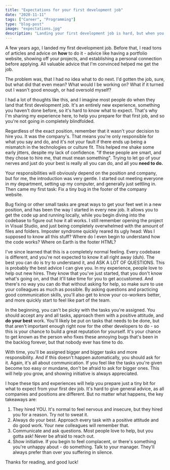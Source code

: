 ```yaml
---
title: "Expectations for your first development job"
date: "2020-11-11"
tags: ["Career", "Programming"]
type: "blog-post"
image: "expectations.jpg"
description: "Landing your first development job is hard, but when you do, you need to prepare for what comes next"
---
```


A few years ago, I landed my first development job. Before that, I read tons of articles and advice on **how** to do it - advice like having a portfolio website, showing off your projects, and establishing a personal connection before applying. All valuable advice that I'm convinced helped me get the job.

The problem was, that I had no idea what to do next. I'd gotten the job, sure, but what did that even mean? What would I be working on? What if it turned out I wasn't good enough, or had oversold myself?

I had a lot of thoughts like this, and I imagine most people do when they land that first development job. It's an entirely new experience, something you haven't done before, so it's hard to know what to expect. That's why I'm sharing my experience here, to help you prepare for that first job, and so you're not going in completely blindfolded.

Regardless of the exact position, remember that it wasn't your decision to hire you. It was the company's. That means you're only responsible for what you say and do, and it's not your fault if there ends up being a mismatch in the technologies or culture fit. This helped me shake some early jitters, despite my lack of confidence. "If these people are smart, and they chose to hire me, that must mean something". Trying to let go of your nerves and just do your best is really all you can do, and all you **need to do.**

Your responsibilities will obviously depend on the position and company, but for me, the introduction was very gentle. I started out meeting everyone in my department, setting up my computer, and generally just settling in. Then came my first task: Fix a tiny bug in the footer of the company website.

Bug fixing or other small tasks are great ways to get your feet wet in a new position, and has been the way I started in every new job. It allows you to get the code up and running locally, while you begin diving into the codebase to figure out how it all works. I still remember opening the project in Visual Studio, and just being completely overwhelmed with the amount of files and folders. Imposter syndrome quickly reared its ugly head: Was I supposed to know all this stuff? Where do I even begin to understand how the code works? Where on Earth is the footer HTML?

I've since learned that this is a completely normal feeling. Every codebase is different, and you're not expected to know it all right away (duh). The best you can do is try to understand it, and ASK A LOT OF QUESTIONS. This is probably the best advice I can give you. In my experience, people love to help out new hires. They know that you've just started, that you don't know what's going on, and that it'll take time for you to get accustomed. And there's no way you can do that without asking for help, so make sure to use your colleagues as much as possible. By asking questions and practicing good communication skills, you'll also get to know your co-workers better, and more quickly start to feel like part of the team.

In the beginning, you can't be picky with the tasks you're assigned. You should accept any and all tasks, approach them with a positive attitude, and **do your best** work. You'll likely be put on tasks that needs to be done, but that aren't important enough right now for the other developers to do - so this is your chance to build a great reputation for yourself. It's your chance to get known as the person who fixes these annoying bugs that's been in the backlog forever, but that nobody ever has time to do.

With time, you'll be assigned bigger and bigger tasks and more responsibility. And if this doesn't happen automatically, you should ask for it. Again, it's all about communication. If you feel like the tasks you're given become too easy or mundane, don't be afraid to ask for bigger ones. This will help you grow, and showing initiative is always appreciated.

I hope these tips and experiences will help you prepare just a tiny bit for what to expect from your first dev job. It's hard to give general advice, as all companies and positions are different. But no matter what happens, the key takeaways are:

1. They hired YOU. It's normal to feel nervous and insecure, but they hired you for a reason. Try not to sweat it.
1. Always do your best. Approach every task with a positive attitude and do good work. Your new colleagues will remember that.
1. Communicate and ask questions. Most people love to help, but you gotta ask! Never be afraid to reach out.
1. Show initiative. If you begin to feel complacent, or there's something you're unhappy about - do something. Talk to your manager. They'll always prefer than over you suffering in silence.

Thanks for reading, and good luck!
